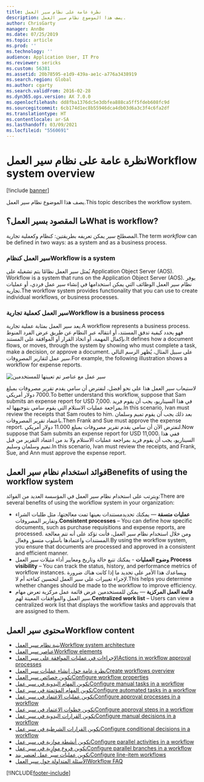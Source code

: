 ```yaml
---
title: نظرة عامة على نظام سير العمل
description: يصف هذا الموضوع نظام سير العمل.
author: ChrisGarty
manager: AnnBe
ms.date: 07/25/2019
ms.topic: article
ms.prod: ''
ms.technology: ''
audience: Application User, IT Pro
ms.reviewer: sericks
ms.custom: 56381
ms.assetid: 20b78595-e1d9-439a-ae1c-a776a3438919
ms.search.region: Global
ms.author: cgarty
ms.search.validFrom: 2016-02-28
ms.dyn365.ops.version: AX 7.0.0
ms.openlocfilehash: dd8fba1376dc5e3dbfea888ca5ff5fdeb608fc9d
ms.sourcegitcommit: 6cb174d1ec8b55946dca4db03d6a3c3f4c6fa2df
ms.translationtype: HT
ms.contentlocale: ar-SA
ms.lasthandoff: 03/09/2021
ms.locfileid: "5560691"
---
```

# <a name="workflow-system-overview"></a><span data-ttu-id="3a39d-103">نظرة عامة على نظام سير العمل</span><span class="sxs-lookup"><span data-stu-id="3a39d-103">Workflow system overview</span></span>

[!include [banner](../includes/banner.md)]

<span data-ttu-id="3a39d-104">يصف هذا الموضوع نظام سير العمل.</span><span class="sxs-lookup"><span data-stu-id="3a39d-104">This topic describes the workflow system.</span></span>

## <a name="what-is-workflow"></a><span data-ttu-id="3a39d-105">ما المقصود بسير العمل؟</span><span class="sxs-lookup"><span data-stu-id="3a39d-105">What is workflow?</span></span>

<span data-ttu-id="3a39d-106">المصطلح *سير* يمكن تعريفه بطريقتين: كنظام وكعملية تجارية.</span><span class="sxs-lookup"><span data-stu-id="3a39d-106">The term *workflow* can be defined in two ways: as a system and as a business process.</span></span>

### <a name="workflow-is-a-system"></a><span data-ttu-id="3a39d-107">سير العمل كنظام</span><span class="sxs-lookup"><span data-stu-id="3a39d-107">Workflow is a system</span></span>

<span data-ttu-id="3a39d-108">يُمثل سير العمل نظامًا يتم تشغيله على Application Object Server (AOS). </span><span class="sxs-lookup"><span data-stu-id="3a39d-108">Workflow is a system that runs on the Application Object Server (AOS).</span></span> <span data-ttu-id="3a39d-109">يوفر نظام سير العمل الوظائف التي يمكن استخدامها في إنشاء سير عمل فردي، أو عمليات تجارية.</span><span class="sxs-lookup"><span data-stu-id="3a39d-109">The workflow system provides functionality that you can use to create individual workflows, or business processes.</span></span>

### <a name="workflow-is-a-business-process"></a><span data-ttu-id="3a39d-110">سير العمل كعملية تجارية</span><span class="sxs-lookup"><span data-stu-id="3a39d-110">Workflow is a business process</span></span>

<span data-ttu-id="3a39d-111">يعد سير العمل بمثابة عملية تجارية.</span><span class="sxs-lookup"><span data-stu-id="3a39d-111">A workflow represents a business process.</span></span> <span data-ttu-id="3a39d-112">فهو يحدد كيفية تدفق المستند، أو انتقاله عبر النظام عن طريق عرض الفرد المنوط بإكمال المهمة، أو اتخاذ القرار أو الموافقة على المستند.</span><span class="sxs-lookup"><span data-stu-id="3a39d-112">It defines how a document flows, or moves, through the system by showing who must complete a task, make a decision, or approve a document.</span></span> <span data-ttu-id="3a39d-113">على سبيل المثال، يُظهر الرسم التالي سير عمل لتقارير المصروفات.</span><span class="sxs-lookup"><span data-stu-id="3a39d-113">For example, the following illustration shows a workflow for expense reports.</span></span>

![سير عمل مع عناصر تم تعيينها للمستخدمين](./media/workflow_user.gif)

<span data-ttu-id="3a39d-115">لاستيعاب سير العمل هذا على نحو أفضل، لنفترض أن سامي يقدم تقرير مصروفات بمبلغ 7000 دولار أمريكي.</span><span class="sxs-lookup"><span data-stu-id="3a39d-115">To better understand this workflow, suppose that Sam submits an expense report for USD 7,000.</span></span> <span data-ttu-id="3a39d-116">في هذا السيناريو، يجب أن يقوم فريد بمراجعة عمليات الاستلام التي يقوم سامي بتوجيهها له.</span><span class="sxs-lookup"><span data-stu-id="3a39d-116">In this scenario, Ivan must review the receipts that Sam routes to him.</span></span> <span data-ttu-id="3a39d-117">بعد ذلك يجب أن يقوم تميم وسلمان باعتماد تقرير المصروفات.</span><span class="sxs-lookup"><span data-stu-id="3a39d-117">Then Frank and Sue must approve the expense report.</span></span> <span data-ttu-id="3a39d-118">لنفترض الآن أن سامي يقدم تقرير مصروفات بمبلغ 11.000 دولار أمريكي.</span><span class="sxs-lookup"><span data-stu-id="3a39d-118">Now suppose that Sam submits an expense report for USD 11,000.</span></span> <span data-ttu-id="3a39d-119">ففي هذا السيناريو، يجب أن يقوم فريد بمراجعة عمليات الاستلام ولا بد من اعتماد التقرير من قبل تميم وسلمان وسليم.</span><span class="sxs-lookup"><span data-stu-id="3a39d-119">In this scenario, Ivan must review the receipts, and Frank, Sue, and Ann must approve the expense report.</span></span>

## <a name="benefits-of-using-the-workflow-system"></a><span data-ttu-id="3a39d-120"> فوائد استخدام نظام سير العمل</span><span class="sxs-lookup"><span data-stu-id="3a39d-120">Benefits of using the workflow system</span></span>

<span data-ttu-id="3a39d-121">ويترتب على استخدام نظام سير العمل في المؤسسة العديد من الفوائد:</span><span class="sxs-lookup"><span data-stu-id="3a39d-121">There are several benefits of using the workflow system in your organization:</span></span>

- <span data-ttu-id="3a39d-122">**عمليات متسقة** — يمكنك تحديدمستندات بعينها تمت معالجتها، مثل طلبات الشراء وتقارير المصروفات.</span><span class="sxs-lookup"><span data-stu-id="3a39d-122">**Consistent processes** – You can define how specific documents, such as purchase requisitions and expense reports, are processed.</span></span> <span data-ttu-id="3a39d-123">ومن خلال استخدام نظام سير العمل، فأنت تؤكد على أنه تتم معالجة المستندات واعتمادها بأسلوب متسق وفعال.</span><span class="sxs-lookup"><span data-stu-id="3a39d-123">By using the workflow system, you ensure that documents are processed and approved in a consistent and efficient manner.</span></span>
- <span data-ttu-id="3a39d-124">**وضوح العمليات** - يمكنك تتبع حالة وتاريخ ومعايير أداء مثيلات سير العمل.</span><span class="sxs-lookup"><span data-stu-id="3a39d-124">**Process visibility** – You can track the status, history, and performance metrics of workflow instances.</span></span> <span data-ttu-id="3a39d-125">ويساعدك هذا الأمر على تحديد ما إذا كانت هناك ضرورة لإجراء تغييرات على سير العمل لتحسين كفاءته أم لا.</span><span class="sxs-lookup"><span data-stu-id="3a39d-125">This helps you determine whether changes should be made to the workflow to improve efficiency.</span></span>
- <span data-ttu-id="3a39d-126">**قائمة العمل المركزية** — يمكن للمستخدمين عرض قائمة عمل مركزية تعرض مهام سير العمل والموافقات المعينة لهم.</span><span class="sxs-lookup"><span data-stu-id="3a39d-126">**Centralized work list** – Users can view a centralized work list that displays the workflow tasks and approvals that are assigned to them.</span></span>


## <a name="workflow-content"></a><span data-ttu-id="3a39d-127">محتوى سير العمل</span><span class="sxs-lookup"><span data-stu-id="3a39d-127">Workflow content</span></span>

+ [<span data-ttu-id="3a39d-128">بنية نظام سير العمل</span><span class="sxs-lookup"><span data-stu-id="3a39d-128">Workflow system architecture</span></span>](workflow-system-architecture.md)
+ [<span data-ttu-id="3a39d-129">عناصر سير العمل</span><span class="sxs-lookup"><span data-stu-id="3a39d-129">Workflow elements</span></span>](workflow-elements.md)
+ [<span data-ttu-id="3a39d-130">الإجراءات في عمليات الموافقة على سير العمل</span><span class="sxs-lookup"><span data-stu-id="3a39d-130">Actions in workflow approval processes</span></span>](workflow-actions.md)
+ [<span data-ttu-id="3a39d-131">نظرة عامة حول إنشاء عمليات سير العمل</span><span class="sxs-lookup"><span data-stu-id="3a39d-131">Create workflows overview</span></span>](create-workflow.md)
+ [<span data-ttu-id="3a39d-132">تكوين خصائص سير العمل</span><span class="sxs-lookup"><span data-stu-id="3a39d-132">Configure workflow properties</span></span>](configure-workflow-properties.md)
+ [<span data-ttu-id="3a39d-133">تكوين المهام اليدوية في سير عمل</span><span class="sxs-lookup"><span data-stu-id="3a39d-133">Configure manual tasks in a workflow</span></span>](configure-manual-task-workflow.md)
+ [<span data-ttu-id="3a39d-134">تكوين المهام المؤتمتة في سير عمل</span><span class="sxs-lookup"><span data-stu-id="3a39d-134">Configure automated tasks in a workflow</span></span>](configure-automated-task-workflow.md)
+ [<span data-ttu-id="3a39d-135">تكوين عمليات الاعتماد في سير عمل</span><span class="sxs-lookup"><span data-stu-id="3a39d-135">Configure approval processes in a workflow</span></span>](configure-approval-process-workflow.md)
+ [<span data-ttu-id="3a39d-136">تكوين خطوات الاعتماد في سير عمل</span><span class="sxs-lookup"><span data-stu-id="3a39d-136">Configure approval steps in a workflow</span></span>](configure-approval-step-workflow.md)
+ [<span data-ttu-id="3a39d-137">تكوين القرارات اليدوية في سير عمل</span><span class="sxs-lookup"><span data-stu-id="3a39d-137">Configure manual decisions in a workflow</span></span>](configure-manual-decision-workflow.md)
+ [<span data-ttu-id="3a39d-138">تكوين القرارات الشرطية في سير عمل‬</span><span class="sxs-lookup"><span data-stu-id="3a39d-138">Configure conditional decisions in a workflow</span></span>](configure-conditional-decision-workflow.md)
+ [<span data-ttu-id="3a39d-139">تكوين أنشطة موازية في سير عمل</span><span class="sxs-lookup"><span data-stu-id="3a39d-139">Configure parallel activities in a workflow</span></span>](configure-parallel-activity-workflow.md)
+ [<span data-ttu-id="3a39d-140">تكوين فروع موازٍية في سير عمل</span><span class="sxs-lookup"><span data-stu-id="3a39d-140">Configure parallel branches in a workflow</span></span>](configure-parallel-branch-workflow.md)
+ [<span data-ttu-id="3a39d-141">تكوين عمليات سير عمل لعنصر بند</span><span class="sxs-lookup"><span data-stu-id="3a39d-141">Configure line-item workflows</span></span>](configure-line-item-workflow.md)
+ [<span data-ttu-id="3a39d-142">الأسئلة المتداولة حول سير العمل</span><span class="sxs-lookup"><span data-stu-id="3a39d-142">Workflow FAQ</span></span>](workflow-FAQ.md)


[!INCLUDE[footer-include](../../../includes/footer-banner.md)]